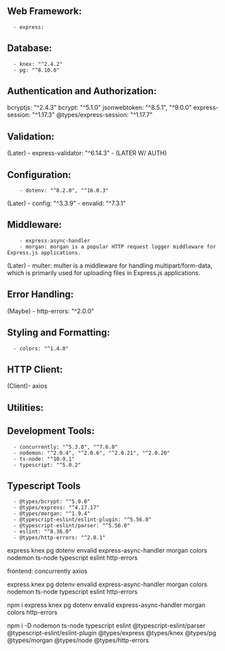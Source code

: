 ## Web Framework:
      - express:

## Database:
      - knex: "^2.4.2"
      - pg: "^8.10.0"

## Authentication and Authorization:
bcryptjs: "^2.4.3"
bcrypt: "^5.1.0"
jsonwebtoken: "^8.5.1", "^9.0.0"
express-session: "^1.17.3"
@types/express-session: "^1.17.7"

## Validation:
(Later) - express-validator: "^6.14.3" - (LATER W/ AUTH)


## Configuration:
        - dotenv: "^8.2.0", "^16.0.3"
(Later) - config: "^3.3.9"
        - envalid: "^7.3.1"

## Middleware:
        - express-async-handler
        - morgan: morgan is a popular HTTP request logger middleware for Express.js applications.
(Later) - multer: multer is a middleware for handling multipart/form-data, which is primarily used for uploading files in Express.js applications.

## Error Handling:
(Maybe) - http-errors: "^2.0.0"

## Styling and Formatting:
      - colors: "^1.4.0"

## HTTP Client:
(Client)-  axios

## Utilities:


## Development Tools:
      - concurrently: "^5.3.0", "^7.6.0"
      - nodemon: "^2.0.4", "^2.0.6", "^2.0.21", "^2.0.20"
      - ts-node: "^10.9.1"
      - typescript: "^5.0.2"

## Typescript Tools
      - @types/bcrypt: "^5.0.0"
      - @types/express: "^4.17.17"
      - @types/morgan: "^1.9.4"
      - @typescript-eslint/eslint-plugin: "^5.56.0"
      - @typescript-eslint/parser: "^5.56.0"
      - eslint: "^8.36.0"
      - @types/http-errors: "^2.0.1"


express
knex pg
dotenv envalid
express-async-handler morgan
colors
nodemon ts-node typescript
eslint http-errors


frontend:
concurrently
axios


express
knex pg
dotenv envalid
express-async-handler morgan
colors
nodemon ts-node typescript
eslint http-errors


npm i express knex pg dotenv envalid express-async-handler morgan colors http-errors

npm i -D nodemon ts-node typescript eslint @typescript-eslint/parser @typescript-eslint/eslint-plugin @types/express @types/knex @types/pg @types/morgan @types/node @types/http-errors
